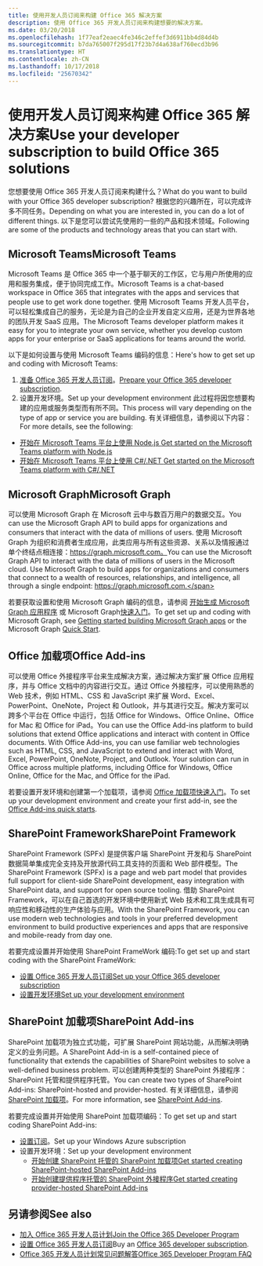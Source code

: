 ```yaml
---
title: 使用开发人员订阅来构建 Office 365 解决方案
description: 使用 Office 365 开发人员订阅来构建想要的解决方案。
ms.date: 03/20/2018
ms.openlocfilehash: 1f77eaf2eaec4fe346c2effef3d6911bb4d84d4b
ms.sourcegitcommit: b7da765007f295d17f23b7d4a638af760ecd3b96
ms.translationtype: HT
ms.contentlocale: zh-CN
ms.lasthandoff: 10/17/2018
ms.locfileid: "25670342"
---
```

# <a name="use-your-developer-subscription-to-build-office-365-solutions"></a><span data-ttu-id="3d06f-103">使用开发人员订阅来构建 Office 365 解决方案</span><span class="sxs-lookup"><span data-stu-id="3d06f-103">Use your developer subscription to build Office 365 solutions</span></span>

<span data-ttu-id="3d06f-104">您想要使用 Office 365 开发人员订阅来构建什么？</span><span class="sxs-lookup"><span data-stu-id="3d06f-104">What do you want to build with your Office 365 developer subscription?</span></span> <span data-ttu-id="3d06f-105">根据您的兴趣所在，可以完成许多不同任务。</span><span class="sxs-lookup"><span data-stu-id="3d06f-105">Depending on what you are interested in, you can do a lot of different things.</span></span> <span data-ttu-id="3d06f-106">以下是您可以尝试先使用的一些的产品和技术领域。</span><span class="sxs-lookup"><span data-stu-id="3d06f-106">Following are some of the products and technology areas that you can start with.</span></span>

## <a name="microsoft-teams"></a><span data-ttu-id="3d06f-107">Microsoft Teams</span><span class="sxs-lookup"><span data-stu-id="3d06f-107">Microsoft Teams</span></span>

<span data-ttu-id="3d06f-108">Microsoft Teams 是 Office 365 中一个基于聊天的工作区，它与用户所使用的应用和服务集成，便于协同完成工作。</span><span class="sxs-lookup"><span data-stu-id="3d06f-108">Microsoft Teams is a chat-based workspace in Office 365 that integrates with the apps and services that people use to get work done together.</span></span> <span data-ttu-id="3d06f-109">使用 Microsoft Teams 开发人员平台，可以轻松集成自己的服务，无论是为自己的企业开发自定义应用，还是为世界各地的团队开发 SaaS 应用。</span><span class="sxs-lookup"><span data-stu-id="3d06f-109">The Microsoft Teams developer platform makes it easy for you to integrate your own service, whether you develop custom apps for your enterprise or SaaS applications for teams around the world.</span></span>

<span data-ttu-id="3d06f-110">以下是如何设置与使用 Microsoft Teams 编码的信息：</span><span class="sxs-lookup"><span data-stu-id="3d06f-110">Here's how to get set up and coding with Microsoft Teams:</span></span>

1. <span data-ttu-id="3d06f-111">[准备 Office 365 开发人员订阅](https://docs.microsoft.com/zh-CN/microsoftteams/platform/get-started/get-started-tenant)。</span><span class="sxs-lookup"><span data-stu-id="3d06f-111">[Prepare your Office 365 developer subscription](https://docs.microsoft.com/zh-CN/microsoftteams/platform/get-started/get-started-tenant).</span></span>
2. <span data-ttu-id="3d06f-112">设置开发环境。</span><span class="sxs-lookup"><span data-stu-id="3d06f-112">Set up your development environment</span></span> <span data-ttu-id="3d06f-113">此过程将因您想要构建的应用或服务类型而有所不同。</span><span class="sxs-lookup"><span data-stu-id="3d06f-113">This process will vary depending on the type of app or service you are building.</span></span> <span data-ttu-id="3d06f-114">有关详细信息，请参阅以下内容：</span><span class="sxs-lookup"><span data-stu-id="3d06f-114">For more details, see the following:</span></span>

  - [<span data-ttu-id="3d06f-115">开始在 Microsoft Teams 平台上使用 Node.js </span><span class="sxs-lookup"><span data-stu-id="3d06f-115">Get started on the Microsoft Teams platform with Node.js</span></span>](https://docs.microsoft.com/zh-CN/microsoftteams/platform/get-started/get-started-nodejs)
  - [<span data-ttu-id="3d06f-116">开始在 Microsoft Teams 平台上使用 C#/.NET </span><span class="sxs-lookup"><span data-stu-id="3d06f-116">Get started on the Microsoft Teams platform with C#/.NET</span></span>](https://docs.microsoft.com/zh-CN/microsoftteams/platform/get-started/get-started-dotnet)

## <a name="microsoft-graph"></a><span data-ttu-id="3d06f-117">Microsoft Graph</span><span class="sxs-lookup"><span data-stu-id="3d06f-117">Microsoft Graph</span></span>

<span data-ttu-id="3d06f-118">可以使用 Microsoft Graph 在 Microsoft 云中与数百万用户的数据交互。</span><span class="sxs-lookup"><span data-stu-id="3d06f-118">You can use the Microsoft Graph API to build apps for organizations and consumers that interact with the data of millions of users.</span></span> <span data-ttu-id="3d06f-119">使用 Microsoft Graph 为组织和消费者生成应用，此类应用与所有这些资源、关系以及情报通过单个终结点相连接：https://graph.microsoft.com。</span><span class="sxs-lookup"><span data-stu-id="3d06f-119">You can use the Microsoft Graph API to interact with the data of millions of users in the Microsoft cloud. Use Microsoft Graph to build apps for organizations and consumers that connect to a wealth of resources, relationships, and intelligence, all through a single endpoint: https://graph.microsoft.com.</span></span>

<span data-ttu-id="3d06f-120">若要获取设置和使用 Microsoft Graph 编码的信息，请参阅 [开始生成 Microsoft Graph 应用程序](https://developer.microsoft.com/zh-CN/graph/docs/concepts/get-started) 或 Microsoft Graph[快速入门](https://developer.microsoft.com/zh-CN/graph/quick-start)。</span><span class="sxs-lookup"><span data-stu-id="3d06f-120">To get set up and coding with Microsoft Graph, see [Getting started building Microsoft Graph apps](https://developer.microsoft.com/zh-CN/graph/docs/concepts/get-started) or the Microsoft Graph [Quick Start](https://developer.microsoft.com/zh-CN/graph/quick-start).</span></span>

## <a name="office-add-ins"></a><span data-ttu-id="3d06f-121">Office 加载项</span><span class="sxs-lookup"><span data-stu-id="3d06f-121">Office Add-ins</span></span>

<span data-ttu-id="3d06f-p105">可以使用 Office 外接程序平台来生成解决方案，通过解决方案扩展 Office 应用程序，并与 Office 文档中的内容进行交互。通过 Office 外接程序，可以使用熟悉的 Web 技术，例如 HTML、CSS 和 JavaScript 来扩展 Word、Excel、PowerPoint、OneNote，Project 和 Outlook，并与其进行交互。解决方案可以跨多个平台在 Office 中运行，包括 Office for Windows、Office Online、Office for Mac 和 Office for iPad。</span><span class="sxs-lookup"><span data-stu-id="3d06f-p105">You can use the Office Add-ins platform to build solutions that extend Office applications and interact with content in Office documents. With Office Add-ins, you can use familiar web technologies such as HTML, CSS, and JavaScript to extend and interact with Word, Excel, PowerPoint, OneNote, Project, and Outlook. Your solution can run in Office across multiple platforms, including Office for Windows, Office Online, Office for the Mac, and Office for the iPad.</span></span>

<span data-ttu-id="3d06f-125">若要设置开发环境和创建第一个加载项，请参阅 [Office 加载项快速入门](https://docs.microsoft.com/zh-CN/office/dev/add-ins/)。</span><span class="sxs-lookup"><span data-stu-id="3d06f-125">To set up your development environment and create your first add-in, see the [Office Add-ins quick starts](https://docs.microsoft.com/zh-CN/office/dev/add-ins/).</span></span>

## <a name="sharepoint-framework"></a><span data-ttu-id="3d06f-126">SharePoint Framework</span><span class="sxs-lookup"><span data-stu-id="3d06f-126">SharePoint Framework</span></span>

<span data-ttu-id="3d06f-127">SharePoint Framework (SPFx) 是提供客户端 SharePoint 开发和与 SharePoint 数据简单集成完全支持及开放源代码工具支持的页面和 Web 部件模型。</span><span class="sxs-lookup"><span data-stu-id="3d06f-127">The SharePoint Framework (SPFx) is a page and web part model that provides full support for client-side SharePoint development, easy integration with SharePoint data, and support for open source tooling.</span></span> <span data-ttu-id="3d06f-128">借助 SharePoint Framework，可以在自己首选的开发环境中使用新式 Web 技术和工具生成具有可响应性和移动性的生产体验与应用。</span><span class="sxs-lookup"><span data-stu-id="3d06f-128">With the SharePoint Framework, you can use modern web technologies and tools in your preferred development environment to build productive experiences and apps that are responsive and mobile-ready from day one.</span></span>

<span data-ttu-id="3d06f-129">若要完成设置并开始使用 SharePoint FrameWork 编码:</span><span class="sxs-lookup"><span data-stu-id="3d06f-129">To get set up and start coding with the SharePoint FrameWork:</span></span>

- [<span data-ttu-id="3d06f-130">设置 Office 365 开发人员订阅</span><span class="sxs-lookup"><span data-stu-id="3d06f-130">Set up your Office 365 developer subscription</span></span>](https://docs.microsoft.com/zh-CN/sharepoint/dev/spfx/set-up-your-developer-tenant)
- [<span data-ttu-id="3d06f-131">设置开发环境</span><span class="sxs-lookup"><span data-stu-id="3d06f-131">Set up your development environment</span></span>](https://docs.microsoft.com/zh-CN/sharepoint/dev/spfx/set-up-your-development-environment)

## <a name="sharepoint-add-ins"></a><span data-ttu-id="3d06f-132">SharePoint 加载项</span><span class="sxs-lookup"><span data-stu-id="3d06f-132">SharePoint Add-ins</span></span> 

<span data-ttu-id="3d06f-133">SharePoint 加载项为独立式功能，可扩展 SharePoint 网站功能，从而解决明确定义的业务问题。</span><span class="sxs-lookup"><span data-stu-id="3d06f-133">A SharePoint Add-in is a self-contained piece of functionality that extends the capabilities of SharePoint websites to solve a well-defined business problem.</span></span> <span data-ttu-id="3d06f-134">可以创建两种类型的 SharePoint 外接程序：SharePoint 托管和提供程序托管。</span><span class="sxs-lookup"><span data-stu-id="3d06f-134">You can create two types of SharePoint Add-ins: SharePoint-hosted and provider-hosted.</span></span> <span data-ttu-id="3d06f-135">有关详细信息，请参阅 [SharePoint 加载项](https://docs.microsoft.com/zh-CN/sharepoint/dev/sp-add-ins/sharepoint-add-ins)。</span><span class="sxs-lookup"><span data-stu-id="3d06f-135">For more information, see [SharePoint Add-ins](https://docs.microsoft.com/zh-CN/sharepoint/dev/sp-add-ins/sharepoint-add-ins).</span></span>

<span data-ttu-id="3d06f-136">若要完成设置并开始使用 SharePoint 加载项编码：</span><span class="sxs-lookup"><span data-stu-id="3d06f-136">To get set up and start coding SharePoint Add-ins:</span></span>

- <span data-ttu-id="3d06f-137">[设置订阅](https://docs.microsoft.com/zh-CN/sharepoint/dev/spfx/set-up-your-developer-tenant)。</span><span class="sxs-lookup"><span data-stu-id="3d06f-137">Set up your Windows Azure subscription</span></span>  
- <span data-ttu-id="3d06f-138">设置开发环境：</span><span class="sxs-lookup"><span data-stu-id="3d06f-138">Set up your development environment</span></span> 
  - [<span data-ttu-id="3d06f-139">开始创建 SharePoint 托管的 SharePoint 加载项</span><span class="sxs-lookup"><span data-stu-id="3d06f-139">Get started creating SharePoint-hosted SharePoint Add-ins</span></span>](https://docs.microsoft.com/zh-CN/sharepoint/dev/sp-add-ins/get-started-creating-sharepoint-hosted-sharepoint-add-ins)  
  - [<span data-ttu-id="3d06f-140">开始创建提供程序托管的 SharePoint 外接程序</span><span class="sxs-lookup"><span data-stu-id="3d06f-140">Get started creating provider-hosted SharePoint Add-ins</span></span>](https://docs.microsoft.com/zh-CN/sharepoint/dev/sp-add-ins/get-started-creating-provider-hosted-sharepoint-add-ins)  

## <a name="see-also"></a><span data-ttu-id="3d06f-141">另请参阅</span><span class="sxs-lookup"><span data-stu-id="3d06f-141">See also</span></span>

- [<span data-ttu-id="3d06f-142">加入 Office 365 开发人员计划</span><span class="sxs-lookup"><span data-stu-id="3d06f-142">Join the Office 365 Developer Program</span></span>](office-365-developer-program.md)
- <span data-ttu-id="3d06f-143">[设置 Office 365 开发人员订阅](office-365-developer-program-get-started.md)</span><span class="sxs-lookup"><span data-stu-id="3d06f-143">Buy an [Office 365 developer subscription](office-365-developer-program-get-started.md).</span></span> 
- [<span data-ttu-id="3d06f-144">Office 365 开发人员计划常见问题解答</span><span class="sxs-lookup"><span data-stu-id="3d06f-144">Office 365 Developer Program FAQ</span></span>](office-365-developer-program-faq.md) 
